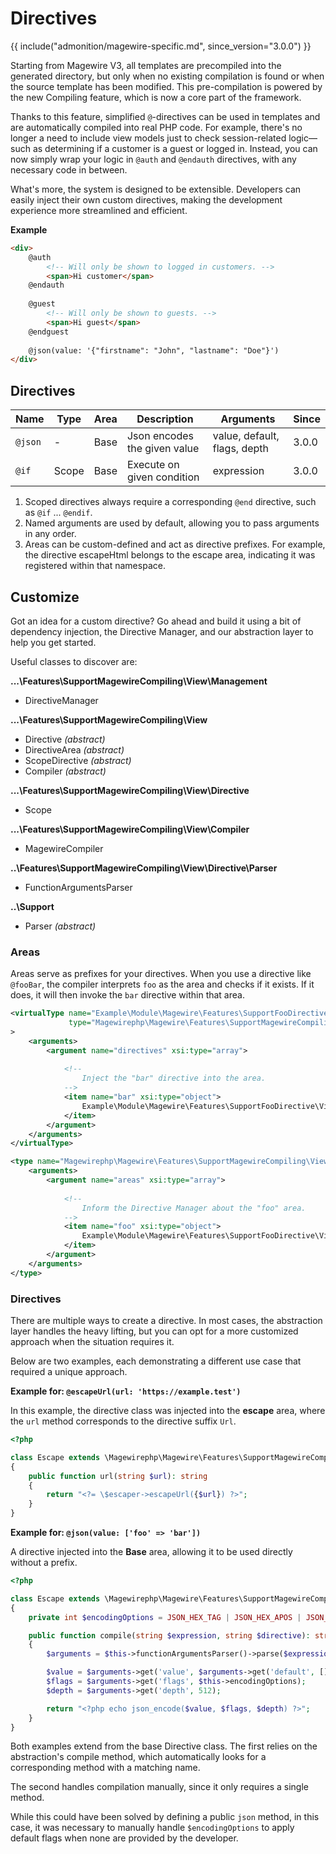 # Directives

{{ include("admonition/magewire-specific.md", since_version="3.0.0") }}

Starting from Magewire V3, all templates are precompiled into the generated directory, but only when no existing compilation
is found or when the source template has been modified. This pre-compilation is powered by the new Compiling feature,
which is now a core part of the framework.

Thanks to this feature, simplified `@`-directives can be used in templates and are automatically compiled into real PHP code.
For example, there's no longer a need to include view models just to check session-related logic—such as determining if
a customer is a guest or logged in. Instead, you can now simply wrap your logic in `@auth` and `@endauth` directives,
with any necessary code in between.

What's more, the system is designed to be extensible. Developers can easily inject their own custom directives,
making the development experience more streamlined and efficient.

**Example**

```html
<div>
    @auth
        <!-- Will only be shown to logged in customers. -->
        <span>Hi customer</span>
    @endauth
    
    @guest
        <!-- Will only be shown to guests. -->
        <span>Hi guest</span>
    @endguest
    
    @json(value: '{"firstname": "John", "lastname": "Doe"}')
</div>
```

## Directives

| Name    | Type  | Area | Description                  | Arguments                    | Since |
|---------|-------|------|------------------------------|------------------------------|-------|
| `@json` | -     | Base | Json encodes the given value | value, default, flags, depth | 3.0.0 |
| `@if`   | Scope | Base | Execute on given condition   | expression                   | 3.0.0 |

1. Scoped directives always require a corresponding `@end` directive, such as `@if` ... `@endif`.
2. Named arguments are used by default, allowing you to pass arguments in any order.
3. Areas can be custom-defined and act as directive prefixes. For example, the directive escapeHtml belongs to the escape area, indicating it was registered within that namespace.

## Customize

Got an idea for a custom directive? Go ahead and build it using a bit of dependency injection, the Directive Manager,
and our abstraction layer to help you get started.

Useful classes to discover are:

**...\Features\SupportMagewireCompiling\View\Management**

- DirectiveManager

**...\Features\SupportMagewireCompiling\View**

- Directive *(abstract)*
- DirectiveArea *(abstract)*
- ScopeDirective *(abstract)*
- Compiler *(abstract)*

**...\Features\SupportMagewireCompiling\View\Directive**

- Scope

**...\Features\SupportMagewireCompiling\View\Compiler**

- MagewireCompiler

**..\Features\SupportMagewireCompiling\View\Directive\Parser**

- FunctionArgumentsParser

**..\Support**

- Parser *(abstract)*

### Areas

Areas serve as prefixes for your directives. When you use a directive like `@fooBar`, the compiler interprets `foo` as the
area and checks if it exists. If it does, it will then invoke the `bar` directive within that area.

```xml title="File: etc/frontend/di.xml"
<virtualType name="Example\Module\Magewire\Features\SupportFooDirective\View\FooDirectiveArea"
             type="Magewirephp\Magewire\Features\SupportMagewireCompiling\View\DirectiveArea"
>
    <arguments>
        <argument name="directives" xsi:type="array">
            
            <!--
                Inject the "bar" directive into the area.
            -->
            <item name="bar" xsi:type="object">
                Example\Module\Magewire\Features\SupportFooDirective\View\Directive\Bar
            </item>
        </argument>
    </arguments>
</virtualType>

<type name="Magewirephp\Magewire\Features\SupportMagewireCompiling\View\Management\DirectiveManager">
    <arguments>
        <argument name="areas" xsi:type="array">
            
            <!--
                Inform the Directive Manager about the "foo" area.
            -->
            <item name="foo" xsi:type="object">
                Example\Module\Magewire\Features\SupportFooDirective\View\FooDirectiveArea
            </item>
        </argument>
    </arguments>
</type>
```

### Directives

There are multiple ways to create a directive. In most cases, the abstraction layer handles the heavy lifting,
but you can opt for a more customized approach when the situation requires it.

Below are two examples, each demonstrating a different use case that required a unique approach.

**Example for: `@escapeUrl(url: 'https://example.test')`**

In this example, the directive class was injected into the **escape** area, where the `url` method corresponds to the directive suffix `Url`.

```php title="Class: ...\Features\SupportMagewireCompiling\View\Directive\Magento\Escape"
<?php

class Escape extends \Magewirephp\Magewire\Features\SupportMagewireCompiling\View\Directive
{
    public function url(string $url): string
    {
        return "<?= \$escaper->escapeUrl({$url}) ?>";
    }
}
```

**Example for: `@json(value: ['foo' => 'bar'])`**

A directive injected into the **Base** area, allowing it to be used directly without a prefix.

```php title="Class: ...\Features\SupportMagewireCompiling\View\Directive\Json"
<?php

class Escape extends \Magewirephp\Magewire\Features\SupportMagewireCompiling\View\Directive
{
    private int $encodingOptions = JSON_HEX_TAG | JSON_HEX_APOS | JSON_HEX_AMP | JSON_HEX_QUOT;

    public function compile(string $expression, string $directive): string
    {
        $arguments = $this->functionArgumentsParser()->parse($expression)->arguments();

        $value = $arguments->get('value', $arguments->get('default', []));
        $flags = $arguments->get('flags', $this->encodingOptions);
        $depth = $arguments->get('depth', 512);

        return "<?php echo json_encode($value, $flags, $depth) ?>";
    }
}
```

Both examples extend from the base Directive class. The first relies on the abstraction's compile method,
which automatically looks for a corresponding method with a matching name.

The second handles compilation manually, since it only requires a single method.

While this could have been solved by defining a public `json` method, in this case, it was necessary to manually handle
`$encodingOptions` to apply default flags when none are provided by the developer.
